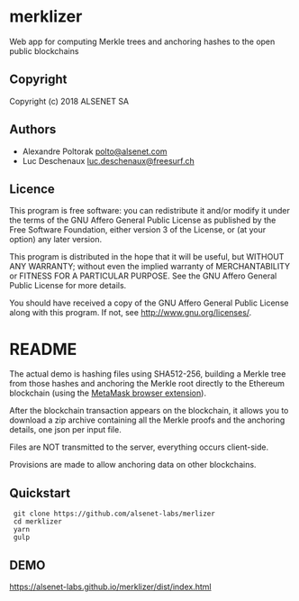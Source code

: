 # merklizer
Web app for computing Merkle trees and anchoring hashes to the open public blockchains

## Copyright
 Copyright (c) 2018 ALSENET SA

## Authors
  * Alexandre Poltorak <polto@alsenet.com>
  * Luc Deschenaux <luc.deschenaux@freesurf.ch>

## Licence
 This program is free software: you can redistribute it and/or modify
 it under the terms of the GNU Affero General Public License as published by
 the Free Software Foundation, either version 3 of the License, or
 (at your option) any later version.

 This program is distributed in the hope that it will be useful,
 but WITHOUT ANY WARRANTY; without even the implied warranty of
 MERCHANTABILITY or FITNESS FOR A PARTICULAR PURPOSE.  See the
 GNU Affero General Public License for more details.

 You should have received a copy of the GNU Affero General Public License
 along with this program.  If not, see <http://www.gnu.org/licenses/>.

# README

The actual demo is hashing files using SHA512-256, building a Merkle
tree from those hashes and anchoring the Merkle root directly to
the Ethereum blockchain (using the [MetaMask browser extension](https://metamask.io/)).

After the blockchain transaction appears on the blockchain, it allows
you to download a zip archive containing all the Merkle proofs and the
anchoring details, one json per input file.

Files are NOT transmitted to the server, everything occurs client-side.

Provisions are made to allow anchoring data on other blockchains.

## Quickstart

```
 git clone https://github.com/alsenet-labs/merlizer
 cd merklizer
 yarn
 gulp
```

## DEMO
  https://alsenet-labs.github.io/merklizer/dist/index.html
